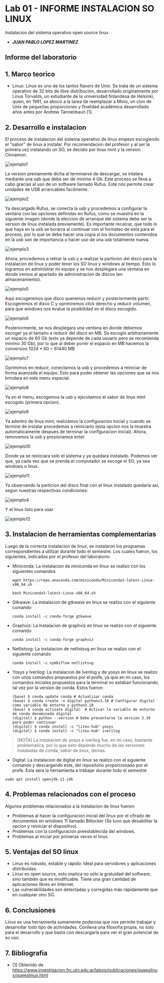 # Lab 01 - INFORME INSTALACION SO LINUX

Instalacion del sistema operativo open source linux 
* _**JUAN PABLO LOPEZ MARTINEZ**_

## Informe del laboratorio 

## 1. Marco teorico

* Linux: Linux es uno de los tantos flavors de Unix. Se trata de un sistema operativo de 32 bits de libre distribución, desarrollado originalmente por Linus Torvalds, un estudiante de la universidad finlandesa de Helsinki, quien, en 1991, se abocó a la tarea de reemplazar a Minix, un clon de Unix de pequeñas proporciones y finalidad académica desarrollado años antes por Andrew Tannenbaun [1]. 

## 2. Desarrollo e instalacion
   
El proceso de instalacion del sistema operativo de linux empezo escogiendo el "sabor" de linux a instalar. Por recomendacion del profesor y al ser la primera vez instalando un SO, se decidio por linux mint y la version Cinnamon. 
   
![ejemplo1](figs/uno.png)

La version previamente dicha al terminarse de descargar, se intalara mediante una usb que debe ser de minimo 4 Gb. Este proceso se lleva a cabo gracias al uso de un software llamado Rufus. Este nos permite crear unidades de USB arrancables facilmente.

![ejemplo2](figs/dos.png)

Ya descargado Rufus, se conecta la usb y procedemos a configurar la ventana con las opciones definidas en Rufus, como se muestra en la siguiente imagen (donde la eleccion de arranque del sistema debe ser la version de linux instalada previamente). Es importante recalcar, que todo lo que haya en la usb se borarra al continuar con el formateo de esta para el proceso, por lo que se debe hacer una copia si los documentos contenidos en la usb son de importancia o hacer uso de una usb totalmente nueva.

![ejemplo3](figs/tres.png)

Ahora, procedemos a retirar la usb y a realizar la particion del disco para la instalacion de linux y poder tener los SO linux y windows al tiempo. Esto lo logramos en administrar mi equipo y se nos desplegara una ventana en donde iremos al apartado de administracion de discos (en almacenamiento). 

![ejemplo5](figs/cinco.png)

Aqui escogeremos que disco queremos reducir y posteriormente partir. Escogeremos el disco C y oprimiremos click derecho y reducir volumen, para que windows nos evalue la posibilidad en el disco escogido.

![ejemplo6](figs/seis.png)

Posteriormente, se nos desplegara una ventana en donde debemos escoger ya el tamaño a reducir del disco en MB. Se escogio arbitrariamente un espacio de 60 Gb (esto ya depende de cada usuario pero se recomienda minimo 30 Gb), por lo que al deber poner el espacio en MB hacemos la conversion 1024 * 60 = 61440 MB 

![ejemplo7](figs/siete.png)

Oprimimos en reducir, conectamos la usb y procedemos a reiniciar de forma avanzada el equipo. Esto para poder obtener las opciones que se nos brindara en este menu especial.

![ejemplo8](figs/ocho.png)

Ya en el menu, escogemos la usb y ejecutamos el sabor de linux mint escogido (primera opcion).

![ejemplo9](figs/nueve.png)

Ya adentro de linux mint, realizamos la configuracion inicial y cuando se termine de instalar procedemos a reiniciarlo (esta opcion nos la muestra automaticamente despues de terminar la configuracion inicial). Ahora, removemos la usb y presionamos enter

![ejemplo10](figs/diez.png)

Donde ya se reiniciara solo el sistema y ya quedara instalado. Podemos ver que, ya cada vez que se prenda el computador se escoge el SO, ya sea windows o linux. 

![ejemplo11](figs/once.png)

Ya observando la particion del disco final con el linux instalado quedaria asi, segun nuestras respectivas condiciones:

![ejemplo4](figs/cuatro.png)

Y el linux listo para usar.

![ejemplo12](figs/doce.png)

## 3. Instalacion de herramientas complementarias

Luego de la correcta instalacion de linux, se instalaron los programas correspondientes a utilizar durante todo el semestre. Los cuales fueron, los siguientes, indicados por el profesor del laboratorio:

* Miniconda: La instalacion de miniconda en linux se realizo con los siguientes comandos
  ```
  wget https://repo.anaconda.com/miniconda/Miniconda3-latest-Linux-x86_64.sh
  
  bash Miniconda3-latest-Linux-x86_64.sh
  ```
  
* Gtkwave: La instalacion de gtkwave en linux se realizo con el siguiente comando
   ```
  conda install -c conda-forge gtkwave
   ```

* Graphviz: La instalacion de graphviz en linux se realizo con el siguiente comando
   ```
  conda install -c conda-forge graphviz
  ```
   
* Netlistsvg: La instalacion de netlistsvg en linux se realizo con el siguiente comando
   ```
  conda install -c symbiflow netlistsvg
  ```
   
* Yosys y Iverilog: La instalacion de Iverilog y de yosys en linux se realizo con unos comandos propuestos por el profe, ya que en mi caso, los comandos iniciales propuestos para la terminal no estaban funcionando, tal vez por la version de conda. Estos fueron:
   ```
   (base) $ conda update conda # Actualizar conda
   (base) $ conda create -n digital python=3.10 # Configurar digital como variable de entorno y python3.10
   (base) $ conda activate digital  # Activar la variable de entorno de conda denominada digital
   (digital) $ python --version # Debe presentarse la version 3.10 para poder continuar
   (digital) $ conda install -c "litex-hub" yosys
   (digital) $ conda install -c "litex-hub" iverilog
   ```
  
> [NOTA]
> La instalacion de yosys e iverilog fue, en mi caso, bastante problematica, por lo que esto depende mucho de las versiones instaladas de conda, sabor de linux, demas.
  
* Digital: La instalacion de digital en linux se realizo con el siguiente comando y descargando este, del repositorio proporcionado por el profe. Esta sera la herramienta a trabajar durante todo el semestre
```
sudo apt install openjdk-11-jdk
```

## 4. Problemas relacionados con el proceso

Algunos problemas relacionados a la instalacion de linux fueron:

* Problemas al hacer la configuracion inicial del linux por el cifrado de documentos en windows 11 llamado Bitlocker (Se tuvo que desabilitar la opcion y reiniciar el dispositivo).
* Problemas con la configuracion preestablecida del windows.
* Problemas al iniciar por primeras veces el linux.

## 5. Ventajas del SO linux

* Linux es robusto, estable y rápido: Ideal para servidores y aplicaciones distribuidas.
* Linux es open source, esto implica no sólo la gratuidad del software, sino también que es modificable. Tiene una gran cantidad de aplicaciones libres en Internet. 
* Las vulnerabilidades son detectadas y corregidas más rápidamente que en cualquier otro SO.
  
## 6. Conclusiones

Linux es una herramienta sumamente poderosa que nos permite trabajar y desarrollar todo tipo de actividades. Conlleva una filosofia propia, no solo para el desarrollo y que basta con descargarla para ver el gran potencial de su uso.

## 7. Bibliografia

* [1] Obtenido de https://www.investigacion.frc.utn.edu.ar/labsis/publicaciones/queeslinux/queeslinux.html


